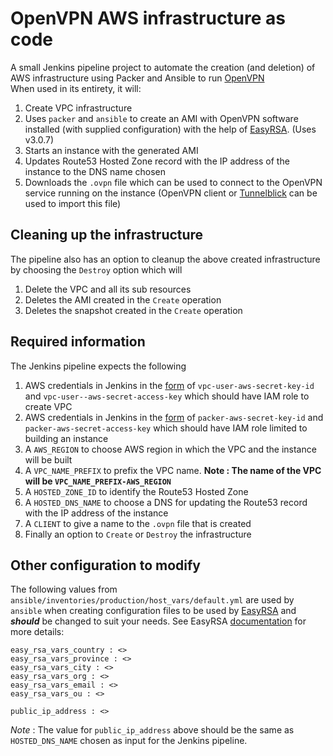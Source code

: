 # OpenVPN AWS infrastructure as code
A small Jenkins pipeline project to automate the creation (and deletion) of AWS infrastructure using Packer and Ansible to run [OpenVPN](https://en.wikipedia.org/wiki/OpenVPN)  
When used in its entirety, it will:  
1. Create VPC infrastructure
2. Uses `packer` and `ansible` to create an AMI with OpenVPN software installed (with supplied configuration) with the help of [EasyRSA](https://github.com/OpenVPN/easy-rsa). (Uses v3.0.7)
3. Starts an instance with the generated AMI
4. Updates Route53 Hosted Zone record with the IP address of the instance to the DNS name chosen
5. Downloads the `.ovpn` file which can be used to connect to the OpenVPN service running on the instance (OpenVPN client or [Tunnelblick](https://tunnelblick.net/) can be used to import this file)

## Cleaning up the infrastructure
The pipeline also has an option to cleanup the above created infrastructure by choosing the `Destroy` option which will  
1. Delete the VPC and all its sub resources
2. Deletes the AMI created in the `Create` operation
3. Deletes the snapshot created in the `Create` operation


## Required information
The Jenkins pipeline expects the following  
1. AWS credentials in Jenkins in the [form](https://www.jenkins.io/doc/book/using/using-credentials/) of `vpc-user-aws-secret-key-id` and `vpc-user--aws-secret-access-key` which should have IAM role to create VPC
2. AWS credentials in Jenkins in the [form](https://www.jenkins.io/doc/book/using/using-credentials/) of `packer-aws-secret-key-id` and `packer-aws-secret-access-key` which should have IAM role limited to building an instance
3. A `AWS_REGION` to choose AWS region in which the VPC and the instance will be built
4. A `VPC_NAME_PREFIX` to prefix the VPC name. **Note : The name of the VPC will be `VPC_NAME_PREFIX-AWS_REGION`**
5. A `HOSTED_ZONE_ID` to identify the Route53 Hosted Zone
6. A `HOSTED_DNS_NAME` to choose a DNS for updating the Route53 record with the IP address of the instance
7. A `CLIENT` to give a name to the `.ovpn` file that is created
8. Finally an option to `Create` or `Destroy` the infrastructure

## Other configuration to modify
The following values from `ansible/inventories/production/host_vars/default.yml` are used by `ansible` when creating configuration files to be used by [EasyRSA](https://github.com/OpenVPN/easy-rsa) and ***should*** be changed to suit your needs. See EasyRSA [documentation](https://github.com/OpenVPN/easy-rsa/blob/master/README.quickstart.md) for more details:

```
easy_rsa_vars_country : <>
easy_rsa_vars_province : <>
easy_rsa_vars_city : <>
easy_rsa_vars_org : <>
easy_rsa_vars_email : <>
easy_rsa_vars_ou : <>

public_ip_address : <>
```
*Note* : The value for `public_ip_address` above should be the same as `HOSTED_DNS_NAME` chosen as input for the Jenkins pipeline.
